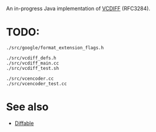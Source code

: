 An in-progress Java implementation of [VCDIFF](https://github.com/google/open-vcdiff) (RFC3284).

# TODO:
```
./src/google/format_extension_flags.h

./src/vcdiff_defs.h
./src/vcdiff_main.cc
./src/vcdiff_test.sh

./src/vcencoder.cc
./src/vcencoder_test.cc
```

# See also
* [Diffable](https://web.archive.org/web/20120301201412/http://code.google.com/p/diffable/)
